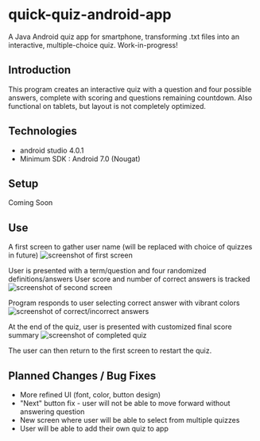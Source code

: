 # quick-quiz-android-app
A Java Android quiz app for smartphone, transforming .txt files into an interactive, multiple-choice quiz.
Work-in-progress!

## Introduction
This program creates an interactive quiz with a question and four possible answers, complete with scoring and questions remaining countdown.
Also functional on tablets, but layout is not completely optimized.

## Technologies
* android studio 4.0.1
* Minimum SDK : Android 7.0 (Nougat)

## Setup
Coming Soon

## Use

A first screen to gather user name (will be replaced with choice of quizzes in future)
![screenshot of first screen](/Images/MazeBlast2.PNG)

User is presented with a term/question and four randomized definitions/answers
User score and number of correct answers is tracked
![screenshot of second screen](/Images/MazeBlast3.PNG)

Program responds to user selecting correct answer with vibrant colors
![screenshot of correct/incorrect answers](/Images/MazeBlast7.PNG)

At the end of the quiz, user is presented with customized final score summary
![screenshot of completed quiz](/Images/MazeBlast7.PNG)

The user can then return to the first screen to restart the quiz.

## Planned Changes / Bug Fixes
* More refined UI (font, color, button design)
* "Next" button fix - user will not be able to move forward without answering question
* New screen where user will be able to select from multiple quizzes
* User will be able to add their own quiz to app
